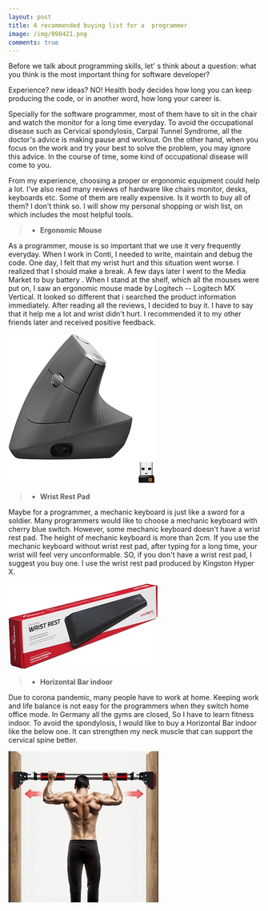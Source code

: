 ```yaml
---
layout: post
title: A recommended buying list for a  programmer 
image: /img/090421.png
comments: true
---
```


Before we talk about programming skills, let' s think about a question: what you think is the most important thing for software developer?

Experience? new ideas? NO! Health body decides how long you can keep producing the code, or in another word, how long your career is.

Specially for the software programmer, most of them have to sit in the chair and watch the monitor for a long time everyday. To avoid the occupational disease such as Cervical spondylosis, Carpal Tunnel Syndrome, all the doctor's advice is making pause and workout. On the other hand, when you focus on the work and try your best to solve the problem, you may ignore this advice. In the course of time, some kind of occupational disease will come to you.

From my experience, choosing a proper or ergonomic equipment could help a lot. I've also read many reviews of hardware like chairs monitor, desks, keyboards etc. Some of them are really expensive. Is it worth to buy all of them? I don't think so. I will show my personal shopping or wish list, on which includes the most helpful tools.

> - **Ergonomic Mouse**

As a programmer, mouse is so important that we use it very frequently everyday. When I work in Conti, I needed to write, maintain and debug the code. One day, I felt that my wrist hurt and this situation went worse. I realized that I should make a break. A few days later I went to the Media Market to buy battery . When I stand at the shelf, which all the mouses were put on, I saw an ergonomic mouse made by Logitech -- Logitech MX Vertical. It looked so different that i searched the product information immediately. After reading all the reviews, I decided to buy it. I have to say that it help me a lot and wrist didn't hurt. I recommended it to my other friends later and received positive feedback.

![Logitech MX Vertical](/img/Logitech_MX_Vertical.jpg)

> - **Wrist Rest Pad**

Maybe for a programmer, a mechanic keyboard is just like a sword for a soldier. Many programmers would like to choose a mechanic keyboard with cherry blue switch. However, some mechanic keyboard doesn't have a wrist rest pad. The height of mechanic keyboard is more than 2cm. If you use the mechanic keyboard without wrist rest pad, after typing for a long time, your wrist will feel very unconformable. SO, if you don't have a wrist rest pad, I suggest you buy one. I use the wrist rest pad produced by Kingston Hyper X.

![HyperX HX-WR Wrist Rest Pad](/img/Kingston.jpg)

> - **Horizontal Bar indoor**

Due to corona pandemic, many people have to work at home. Keeping work and life balance is not easy for the programmers when they switch home office mode. In Germany all the gyms are closed, So I have to learn fitness indoor. To avoid the spondylosis, I would like to buy a Horizontal Bar indoor like the below one. It can strengthen my neck muscle that can support the cervical spine better.

![Horizontal Bar indoor](/img/Horizontal_Bar.jpg)
